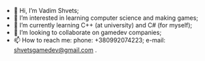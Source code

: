 - 👋 Hi, I’m Vadim Shvets;
- 👀 I’m interested in learning computer science and making games;
- 🌱 I’m currently learning C++ (at university) and C# (for myself);
- 💞️ I’m looking to collaborate on gamedev companies;
- 📫 How to reach me: 
phone: +380992074223;
e-mail: shvetsgamedev@gmail.com
.
